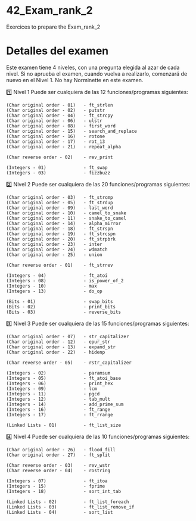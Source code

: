 # 42_Exam_rank_2
Exercices to prepare the Exam_rank_2

# Detalles del examen
Este examen tiene 4 niveles, con una pregunta elegida al azar de cada nivel.
Si no aprueba el examen, cuando vuelva a realizarlo, comenzará de nuevo en el Nivel 1.
No hay Norminette en este examen.

1️⃣ Nivel 1
Puede ser cualquiera de las 12 funciones/programas siguientes:

    (Char original order - 01)   - ft_strlen
    (Char original order - 02)   - putstr
    (Char original order - 04)   - ft_strcpy
    (Char original order - 06)   - ulstr
    (Char original order - 08)   - first_word
    (Char original order - 15)   - search_and_replace
    (Char original order - 16)   - rotone
    (Char original order - 17)   - rot_13
    (Char original order - 21)   - repeat_alpha

    (Char reverse order - 02)    - rev_print

    (Integers - 01)              - ft_swap
    (Integers - 03)              - fizzbuzz

2️⃣ Nivel 2
Puede ser cualquiera de las 20 funciones/programas siguientes:

    (Char original order - 03)   - ft_strcmp
    (Char original order - 05)   - ft_strdup
    (Char original order - 09)   - last_word
    (Char original order - 10)   - camel_to_snake
    (Char original order - 11)   - snake_to_camel
    (Char original order - 14)   - alpha_mirror
    (Char original order - 18)   - ft_strspn
    (Char original order - 19)   - ft_strcspn
    (Char original order - 20)   - ft_strpbrk
    (Char original order - 23)   - inter
    (Char original order - 24)   - wdmatch
    (Char original order - 25)   - union

    (Char reverse order - 01)    - ft_strrev

    (Integers - 04)              - ft_atoi
    (Integers - 08)              - is_power_of_2
    (Integers - 10)              - max
    (Integers - 13)              - do_op

    (Bits - 01)                  - swap_bits
    (Bits - 02)                  - print_bits
    (Bits - 03)                  - reverse_bits

3️⃣ Nivel 3
Puede ser cualquiera de las 15 funciones/programas siguientes:

    (Char original order - 07)   - str_capitalizer
    (Char original order - 12)   - epur_str
    (Char original order - 13)   - expand_str
    (Char original order - 22)   - hidenp

    (Char reverse order - 05)    - rstr_capitalizer

    (Integers - 02)              - paramsum
    (Integers - 05)              - ft_atoi_base
    (Integers - 06)              - print_hex
    (Integers - 09)              - lcm
    (Integers - 11)              - pgcd
    (Integers - 12)              - tab_mult
    (Integers - 14)              - add_prime_sum
    (Integers - 16)              - ft_range
    (Integers - 17)              - ft_rrange

    (Linked Lists - 01)          - ft_list_size

4️⃣ Nivel 4
Puede ser cualquiera de las 10 funciones/programas siguientes:

    (Char original order - 26)   - flood_fill
    (Char original order - 27)   - ft_split

    (Char reverse order - 03)    - rev_wstr
    (Char reverse order - 04)    - rostring

    (Integers - 07)              - ft_itoa
    (Integers - 15)              - fprime
    (Integers - 18)              - sort_int_tab

    (Linked Lists - 02)          - ft_list_foreach
    (Linked Lists - 03)          - ft_list_remove_if
    (Linked Lists - 04)          - sort_list

